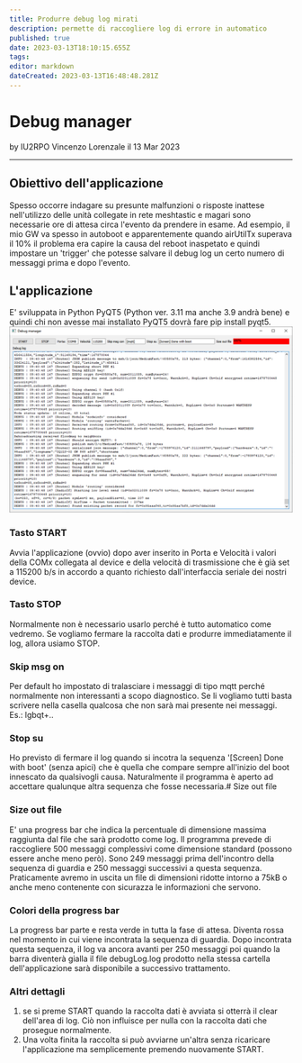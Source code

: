 ```yaml
---
title: Produrre debug log mirati
description: permette di raccogliere log di errore in automatico
published: true
date: 2023-03-13T18:10:15.655Z
tags: 
editor: markdown
dateCreated: 2023-03-13T16:48:48.281Z
---
```


# Debug manager
by IU2RPO Vincenzo Lorenzale il 13 Mar 2023

---
## Obiettivo dell'applicazione
Spesso occorre indagare su presunte malfunzioni o risposte inattese nell'utilizzo delle unità collegate in rete meshtastic e magari sono necessarie ore di attesa circa l'evento da prendere in esame. Ad esempio, il mio GW va spesso in autoboot e apparentemente quando airUtilTx superava il 10% il problema era capire la causa del reboot inaspetato e quindi impostare un 'trigger' che potesse salvare il debug log un certo numero di messaggi prima e dopo l'evento.
## L'applicazione 
E' sviluppata in Python PyQT5 (Python ver. 3.11 ma anche 3.9 andrà bene) e quindi chi non avesse mai installato PyQT5 dovrà fare pip install pyqt5.
![debug_manager_2023-03-13_113956.png](/debug_manager_2023-03-13_113956.png)
### Tasto START
Avvia l'applicazione (ovvio) dopo aver inserito in Porta e Velocità i valori della COMx collegata al device e della velocità di trasmissione che è già set a 115200 b/s in accordo a quanto richiesto dall'interfaccia seriale dei nostri device.
### Tasto STOP
Normalmente non è necessario usarlo perché è tutto automatico come vedremo. Se vogliamo fermare la raccolta dati e produrre immediatamente il log, allora usiamo STOP.
### Skip msg on
Per default ho impostato di tralasciare i messaggi di tipo mqtt perché normalmente non interessanti a scopo diagnostico. Se li vogliamo tutti basta scrivere nella casella qualcosa che non sarà mai presente nei messaggi. Es.: lgbqt+.. 
### Stop su
Ho previsto di fermare il log quando si incotra la sequenza '[Screen] Done with boot' (senza apici) che è quella che compare sempre all'inizio del boot innescato da qualsivogli causa. Naturalmente il programma è aperto ad accettare qualunque altra sequenza che fosse necessaria.# Size out file
### Size out file
E' una progress bar che indica la percentuale di dimensione massima raggiunta dal file che sarà prodotto come log. Il programma prevede di raccogliere 500 messaggi complessivi come dimensione standard (possono essere anche meno però). Sono 249 messaggi prima dell'incontro della sequenza di guardia e 250 messaggi successivi a questa sequenza. Praticamente avremo in uscita un file di dimensioni ridotte intorno a 75kB o anche meno contenente con sicurazza le informazioni che servono.
### Colori della progress bar
La progress bar parte e resta verde in tutta la fase di attesa. Diventa rossa nel momento in cui viene incontrata la sequenza di guardia. Dopo incontrata questa sequenza, il log va ancora avanti per 250 messaggi poi quando la barra diventerà gialla il file debugLog.log prodotto nella stessa cartella dell'applicazione sarà disponibile a successivo trattamento. 
### Altri dettagli
1) se si preme START quando la raccolta dati è avviata si otterrà il clear dell'area di log. Ciò non influisce per nulla con la raccolta dati che prosegue normalmente.
2) Una volta finita la raccolta si può avviarne un'altra senza ricaricare l'applicazione ma semplicemente premendo nuovamente START.



